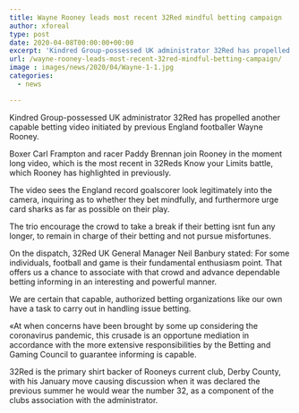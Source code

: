 ```yaml
---
title: Wayne Rooney leads most recent 32Red mindful betting campaign
author: xforeal 
type: post
date: 2020-04-08T00:00:00+00:00
excerpt: 'Kindred Group-possessed UK administrator 32Red has propelled another capable betting video initiated by previous England footballer Wayne Rooney '
url: /wayne-rooney-leads-most-recent-32red-mindful-betting-campaign/
image : images/news/2020/04/Wayne-1-1.jpg
categories:
  - news

---
```

Kindred Group-possessed UK administrator 32Red has propelled another capable betting video initiated by previous England footballer Wayne Rooney. 

Boxer Carl Frampton and racer Paddy Brennan join Rooney in the moment long video, which is the most recent in 32Reds Know your Limits battle, which Rooney has highlighted in previously. 

The video sees the England record goalscorer look legitimately into the camera, inquiring as to whether they bet mindfully, and furthermore urge card sharks as far as possible on their play. 

The trio encourage the crowd to take a break if their betting isnt fun any longer, to remain in charge of their betting and not pursue misfortunes. 

On the dispatch, 32Red UK General Manager Neil Banbury stated: For some individuals, football and game is their fundamental enthusiasm point. That offers us a chance to associate with that crowd and advance dependable betting informing in an interesting and powerful manner. 

We are certain that capable, authorized betting organizations like our own have a task to carry out in handling issue betting. 

&#171;At when concerns have been brought by some up considering the coronavirus pandemic, this crusade is an opportune mediation in accordance with the more extensive responsibilities by the Betting and Gaming Council to guarantee informing is capable. 

32Red is the primary shirt backer of Rooneys current club, Derby County, with his January move causing discussion when it was declared the previous summer he would wear the number 32, as a component of the clubs association with the administrator.